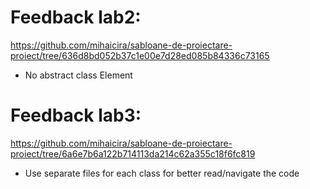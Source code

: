 # Feedback lab2:
https://github.com/mihaicira/sabloane-de-proiectare-proiect/tree/636d8bd052b37c1e00e7d28ed085b84336c73165

- No abstract class Element

# Feedback lab3:
https://github.com/mihaicira/sabloane-de-proiectare-proiect/tree/6a6e7b6a122b714113da214c62a355c18f6fc819

- Use separate files for each class for better read/navigate the code

